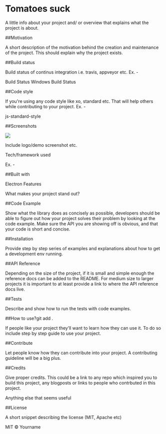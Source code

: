 # Tomatoes suck 

A little info about your project and/ or overview that explains what the project is about.

##Motivation

A short description of the motivation behind the creation and maintenance of the project. This should explain why the project exists.

##Build status

Build status of continus integration i.e. travis, appveyor etc. Ex. -

Build Status Windows Build Status

##Code style

If you're using any code style like xo, standard etc. That will help others while contributing to your project. Ex. -

js-standard-style

##Screenshots

![](http://.svg)

Include logo/demo screenshot etc.

Tech/framework used

Ex. -

##Built with

Electron
Features

What makes your project stand out?

##Code Example

Show what the library does as concisely as possible, developers should be able to figure out how your project solves their problem by looking at the code example. Make sure the API you are showing off is obvious, and that your code is short and concise.

##Installation

Provide step by step series of examples and explanations about how to get a development env running.

##API Reference

Depending on the size of the project, if it is small and simple enough the reference docs can be added to the README. For medium size to larger projects it is important to at least provide a link to where the API reference docs live.

##Tests

Describe and show how to run the tests with code examples.

##How to use?git add . 

If people like your project they’ll want to learn how they can use it. To do so include step by step guide to use your project.

##Contribute

Let people know how they can contribute into your project. A contributing guideline will be a big plus.

##Credits

Give proper credits. This could be a link to any repo which inspired you to build this project, any blogposts or links to people who contrbuted in this project.

Anything else that seems useful

##License

A short snippet describing the license (MIT, Apache etc)

MIT © Yourname